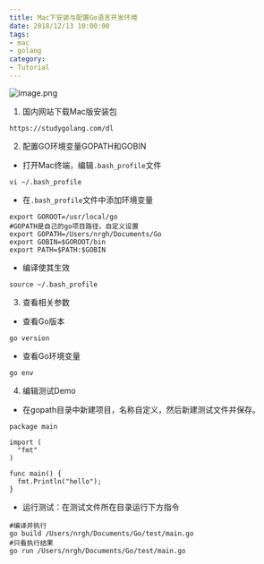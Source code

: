 ```yaml
---
title: Mac下安装与配置Go语言开发环境
date: 2018/12/13 10:00:00
tags: 
- mac
- golang
category: 
- Tutorial
---
```


![image.png](http://p1.pstatp.com/large/pgc-image/132340be8ea24014a7e191ea66ce96b0)

1. 国内网站下载Mac版安装包
```
https://studygolang.com/dl
```
2. 配置GO环境变量GOPATH和GOBIN
- 打开Mac终端，编辑`.bash_profile`文件
<!-- more -->
```
vi ~/.bash_profile
```
- 在`.bash_profile`文件中添加环境变量
```
export GOROOT=/usr/local/go
#GOPATH是自己的go项目路径，自定义设置
export GOPATH=/Users/nrgh/Documents/Go
export GOBIN=$GOROOT/bin
export PATH=$PATH:$GOBIN
```
- 编译使其生效
```
source ~/.bash_profile
```

3. 查看相关参数
- 查看Go版本
```
go version
```
- 查看Go环境变量
```
go env
```
4. 编辑测试Demo
-   在gopath目录中新建项目，名称自定义，然后新建测试文件并保存。
```
package main
 
import (
  "fmt"
)
 
func main() {
  fmt.Println("hello");
}
```
- 运行测试：在测试文件所在目录运行下方指令
```
#编译并执行
go build /Users/nrgh/Documents/Go/test/main.go
#只看执行结果
go run /Users/nrgh/Documents/Go/test/main.go
```
